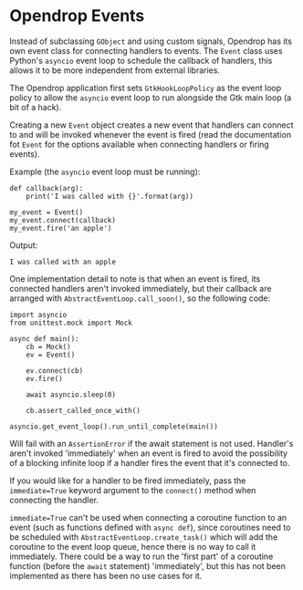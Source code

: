 Opendrop Events
===============

Instead of subclassing `GObject` and using custom signals, Opendrop has
its own event class for connecting handlers to events. The `Event` class
uses Python's `asyncio` event loop to schedule the callback of handlers,
this allows it to be more independent from external libraries.

The Opendrop application first sets `GtkHookLoopPolicy` as the event
loop policy to allow the `asyncio` event loop to run alongside the Gtk
main loop (a bit of a hack).

Creating a new `Event` object creates a new event that handlers can
connect to and will be invoked whenever the event is fired (read the
documentation fot `Event` for the options available when connecting
handlers or firing events).

Example (the `asyncio` event loop must be running):

    def callback(arg):
        print('I was called with {}'.format(arg))

    my_event = Event()
    my_event.connect(callback)
    my_event.fire('an apple')

Output:

    I was called with an apple

One implementation detail to note is that when an event is fired, its
connected handlers aren't invoked immediately, but their callback are
arranged with `AbstractEventLoop.call_soon()`, so the following code:

    import asyncio
    from unittest.mock import Mock

    async def main():
        cb = Mock()
        ev = Event()

        ev.connect(cb)
        ev.fire()

        await asyncio.sleep(0)

        cb.assert_called_once_with()

    asyncio.get_event_loop().run_until_complete(main())

Will fail with an `AssertionError` if the await statement is not used.
Handler's aren't invoked 'immediately' when an event is fired to avoid
the possibility of a blocking infinite loop if a handler fires the event
that it's connected to.

If you would like for a handler to be fired immediately, pass the
`immediate=True` keyword argument to the `connect()` method when
connecting the handler.

`immediate=True` can't be used when connecting a coroutine function to
an event (such as functions defined with `async def`), since
coroutines need to be scheduled with `AbstractEventLoop.create_task()`
which will add the coroutine to the event loop queue, hence there is no
way to call it immediately. There could be a way to run the 'first part'
of a coroutine function (before the `await` statement) 'immediately',
but this has not been implemented as there has been no use cases for it.